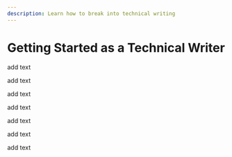 ```yaml
---
description: Learn how to break into technical writing
---
```


# Getting Started as a Technical Writer

add text

add text

add text

add text

add text

add text

add text
